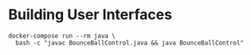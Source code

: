# Building User Interfaces

```
docker-compose run --rm java \
  bash -c "javac BounceBallControl.java && java BounceBallControl"
```
